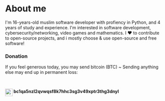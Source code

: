 # About me

I'm 16-years-old muslim software developer with profiency in Python, and 4 years of study and experience. I'm interested in software development, cybersecurity/networking, video games and mathematics. I ♥ to contribute to open-source projects, and i mostly choose & use open-source and free software!


### Donation

If you feel generous today, you may send bitcoin (BTC) ~ Sending anything else may end up in permanent loss:

<br>
<p>
  <img src="https://cdn.jsdelivr.net/npm/cryptocurrency-icons@0.18.1/svg/color/btc.svg" align="left" width="24px" height="24px" />
  <strong>bc1qa5nzl2qvwqsf8k7hhc3sg3v49xptr3thg3dnyl</strong>
</p>

